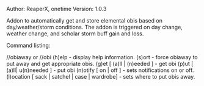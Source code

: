 Author: ReaperX, onetime
Version: 1.0.3

Addon to automatically get and store elemental obis based on day/weather/storm 
conditions. The addon is triggered on day change, weather change, and scholar
storm buff gain and loss.

Command listing:

//obiaway or //obi
  (h)elp   - display help information.
  (s)ort   - force obiaway to put away and get appropriate obis.
  (g)et [ (a)ll | (n)eeded ]   - get obi
  (p)ut [ (a)ll| u(n)needed ]   - put obi
  (n)otify [ on | off ]   - sets notifications on or off.
  (l)ocation [ sack | satchel | case | wardrobe]   - sets where to put obis away.
